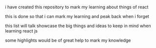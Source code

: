 i have created this repository to mark my learning about things of react

this is done so that i can mark my learning and peak back when i forget

this list will talk showcase the big things and ideas to keep in mind when learning react js

some highlights would be of great help to mark my knowledge
